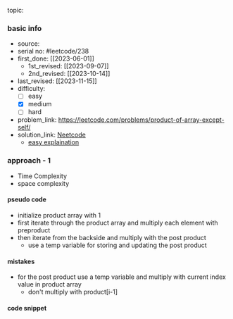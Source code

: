 topic:

### basic info
- source: 
- serial no: #leetcode/238 
- first_done: [[2023-06-01]]
	- 1st_revised: [[2023-09-07]]
	- 2nd_revised: [[2023-10-14]]
- last_revised: [[2023-11-15]]
- difficulty:
	- [ ] easy
	- [x] medium
	- [ ] hard
- problem_link: https://leetcode.com/problems/product-of-array-except-self/
- solution_link: [Neetcode](https://www.youtube.com/watch?v=bNvIQI2wAjk)
	- [easy explaination](https://www.youtube.com/watch?v=5bS636lE_R0)

### approach - 1
- Time Complexity
- space complexity

#### pseudo code
- initialize product array with 1
- first iterate through the product array and multiply each element with preproduct
- then iterate from the backside and multiply with the post product
	- use a temp variable for storing and updating the post product
#### mistakes
- for the post product use a temp variable and multiply with current index value in product array
	- don't multiply with product[i-1]
#### code snippet
```python

```